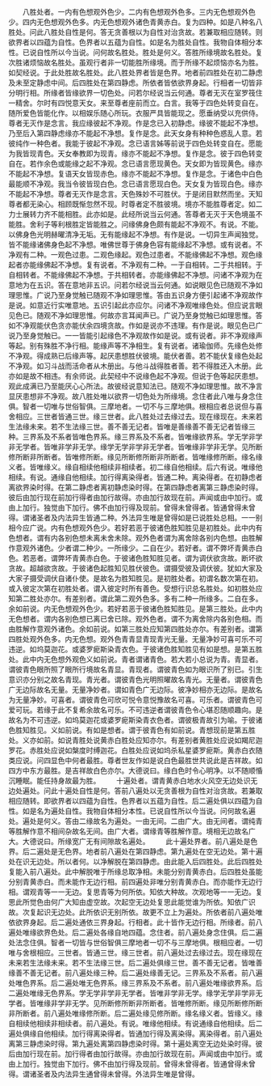 <!-- { "loadSidebar": true } -->
　　八胜处者。一内有色想观外色少。二内有色想观外色多。三内无色想观外色少。四内无色想观外色多。内无色想观外诸色青黄赤白。复为四种。如是八种名八胜处。问此八胜处自性是何。答无贪善根以为自性对治贪故。若兼取相应随转。则欲界者以四蕴为自性。色界者以五蕴为自性。如是名为胜处自性。我物自体相分本性。已说自性所以今当说。问何故名胜处。胜处是何义。答胜所缘境故名胜处。复次胜诸烦恼故名胜处。虽观行者非一切能胜所缘境。而于所缘不起烦恼亦名为胜。如契经说。于此处胜故名胜处。此八胜处界者皆是色界。地者前四胜处在初二静虑及未至定静虑中间。后四胜处在第四静虑。所依者皆依欲界身起。行相者一切皆非分明行相。所缘者皆缘欲界一切色处。问若尔经说当云何通。尊者无灭在室罗筏住一精舍。尔时有四悦意天女。来至尊者座前而立。白言。我等于四色处转变自在。随所爱色皆能化作。以相娱乐随心所玩。衣服严具皆能现之。愿垂纳受以充供侍。尊者无灭作是念言。我应缘彼起不净观。作是念已入初静虑。缘彼不能起不净想。乃至后入第四静虑缘亦不能起不净想。复作是念。此天女身有种种色惑乱人意。若彼纯作一种色者。我能于彼起不净观。念已语言姊等前说于四色处转变自在。愿能为我皆现青色。天女奉教即为现青。缘亦不能起不净想。复作是念。彼于四色转变自在。若作余色或能缘之起不净观。念已语言愿现黄色。天女即为皆现黄色。缘亦不能起不净想。复语天女皆现赤色。缘亦不能起不净想。复作是念。于诸色中白色最能顺不净观。我当令彼皆现白色。念已语言愿现白色。天女复为皆现白色。缘亦不能起不净想。尊者无灭作是念言。天色殊妙不可胜伏。于是闭目默然而坐。天知尊者都无染心。相顾既惭忽然不现。时尊者定不胜彼境。境亦不能胜尊者定。如二力士展转力齐不能相胜。此亦如是。此经所说当云何通。答尊者无灭于天色境虽不能胜。舍利子等利根胜定皆能胜之。问缘佛身色颇有能起不净观不。有说。不能。以佛身色光明赫曜清净无垢。无有能缘起不净想。有作是说。一切异生声闻独觉。皆不能缘诸佛身色起不净想。唯佛世尊于佛身色容有能缘起不净想。或有说者。不净观有二种。一观色过患。二观色缘起。观色过患者。不能缘佛起不净想。观色缘起者亦能缘佛起不净想。复有说者。不净观有二种。一于自相转。二于共相转。于自相转者。不能缘佛起不净想。于共相转者。亦能缘佛起不净想。问诸不净观为在意地为在五识。答在意地非五识。问若尔经说当云何通。如说眼见色已随观不净如理思惟。广说乃至身觉触已随观不净如理思惟。答由五识身方便引起诸不净观故作是说。如意近行实唯意地。五识引起此亦应尔。问诸不净观唯缘色处。但应说言眼见色已。随观不净如理思惟。何故亦言耳闻声已。广说乃至身觉触已如理思惟。答如不净观能伏色贪亦能伏余四境贪故。作如是说亦不违理。有作是说。眼见色已广说乃至身觉触已。一一皆能引起缘色不净观故作如是说。或有说者。非不净观缘声等起。别有殊胜不净行相。能缘声等不净相生。复有说者。诸瑜伽师。先缘色处修不净观。得成熟已后缘声等。起厌患想胜伏彼境。能伏者善。若不能伏复缘色处起不净观。如习斗战而活命者从木册出。与他斗战得胜者善。若不得胜还入木册。此亦如是故不相违。有余师说。此契经中不说缘色起不净观。但说于色等起厌患想。观此成满已乃至能厌心心所法。故彼经说意知法已。随观不净如理思惟。故不净言显厌患想非不净观。故八胜处唯以欲界一切色处为所缘境。念住者此八唯与身念住俱。智者一切唯与世俗智俱。三摩地者。一切不与三摩地俱。根相应者总说但与喜舍相应。三世者皆通三世。缘三世者。此八胜处过去缘过去。现在缘现在。未来若生法缘未来。若不生法缘三世。善不善无记者。皆唯是善缘善不善无记者皆缘三种。三界系及不系者皆唯色界系。缘三界系及不系者。皆唯缘欲界系。学无学非学非无学者。皆唯非学非无学。缘学无学非学非无学者。皆唯缘非学非无学。见所断修所断非所断者。皆唯修所断。缘见所断修所断非所断者。皆唯缘修所断。缘名缘义者。皆唯缘义。缘自相续他相续非相续者。初二缘自他相续。后六有说。唯缘他相续。有说。通缘自他相续。加行得离染得者。皆通二种。离染得者。在初静虑者离欲界染时得。在第二静虑者离初静虑染时得。在第四静虑者离第三静虑染时得。彼后由加行现在前加行得者由加行故得。亦由加行故现在前。声闻或由中加行。或由上加行。独觉由下加行。佛不由加行得及现前。曾得未曾得者。皆通曾得未曾得。谓诸圣者及内法异生皆通二种。外法异生唯是曾得如是已说胜处总相。一一别相今应广说。内有色想观外色少。若好若恶于彼诸色胜知胜见是初胜处。此中内有色想者。谓有内各别色想未离未舍未除。观外色者谓为离舍除各别内色想。由胜解作意观外诸色。少者谓二种少。一所缘少。二自在少。若好者。谓不弊坏青黄赤白色。若恶者。谓弊坏青黄赤白色。于彼诸色胜知胜见者。谓为调伏欲贪故。断坏欲贪故。超越欲贪故。于彼诸色起胜知见胜伏彼色。谓摄受彼及调伏彼。犹如大家及大家子摄受调伏自诸仆使。是故名为胜知胜见。是初胜处者。初谓名数次第在初。或入彼定次第在初胜处者。谓入彼定时所有善色。受想行识总名胜处。如初胜处应知第二胜处亦尔。有差别者。谓此第二观外色多。多有二种一所缘多。二自在多。余如前说。内无色想观外色少。若好若恶于彼诸色胜知胜见。是第三胜处。此中内无色想者。谓内各别色想已离已舍已除。观外色者。谓不为离舍除内各别色相。而由胜解作意观外诸色。余如前说。如第三胜处应知第四胜处亦尔。有差别者。谓第四胜处观外色多。内无色想。观外色青青显青现青光无量。无量净妙可喜可乐不可违逆。如坞莫迦花。或婆罗痆斯染青衣色。于彼诸色胜知胜见有如是想。是第五胜处。此中内无色想外观色义如前说。青者谓诸青色。若大若小总说为青。青显者。谓彼青色眼所照了眼所行境故名青显。青现者。谓彼青色如为眼识所了别已。引生意识亦分别之故名青现。青光者。谓彼青色光明照曜故名青光。无量者。谓彼青色广无边际故名无量。无量净妙者。谓如青色广无边际。彼净妙相亦无边际。是故名为无量净妙。可喜者。谓彼青色可欣可悦令意悦豫故名可喜。可乐者。谓彼青色可爱可玩。若缘于此不复希余故名可乐。不可违逆者谓彼青色令心堪忍随顺趣向。是故名为不可违逆。如坞莫迦花或婆罗痆斯染青衣色者。谓彼极青故引为喻。于彼诸色胜知胜见。义如前说。有如是想者。谓于彼青色有如前说。青想现前是第五胜处。义亦如前。如说青胜处说黄赤白胜处应知亦尔。有差别者黄胜处应说如羯尼迦罗花。赤胜处应说如槃度时缚迦花。白胜处应说如坞杀私星婆罗痆斯。黄赤白衣随类应说。问四显色中何者最胜。尊者世友作如是说白色最胜世共说此是吉祥故。如四方中东方最胜。是吉祥故白色亦尔。大德说曰。缘白色时令心明净。以不随顺惛沉睡眠。能任持身故最为胜。
　　十遍处者。谓青黄赤白地水火风空无边处识无边处遍处。问此十遍处自性是何。答前八遍处以无贪善根为自性对治贪故。若兼取相应随转。即欲界者以四蕴为自性。色界者以五蕴为自性。后二遍处俱以四蕴为自性。如是名为遍处自性。我物自体相分本性。已说自性所以今当说。问何故名遍处。遍处是何义。答由二缘故名为遍处。一由无间。二由广大。由无间者。谓纯青等胜解作意不相间杂故名无间。由广大者。谓缘青等胜解作意。境相无边故名广大。大德说曰。所缘宽广无有间隙故名遍处。
　　此十遍处界者。前八遍处是色界。后二遍处是无色界。地者前八遍处在第四静虑。第九遍处在空无边处。第十遍处在识无边处。所以者何。以净解脱在第四静虑。由此能入后四胜处。此后四胜处复能入前八遍处。此中解脱唯于所缘总取净相。未能分别青黄赤白。后四胜处虽能分别青黄赤白。而未能作无边行相。前四遍处非唯分别青黄赤白。而亦能作无边行相。谓观青等一一无边。复思青等为何所依。知依大种故。次观地等一一无边。复思此所觉色由何广大知由虚空故。次起空无边处复思此能觉谁为所依。知依广识故。次复起识无边处。此所依识无别所依。故更不立上为遍处。所依者前八遍处唯依欲界身起。后二遍处通依三界身起。行相者。此十皆作无边行相。所缘者。前八遍处唯缘欲界色处。后二遍处各缘自地四蕴。念住者。前八遍处身念住俱。后二遍处法念住俱。智者一切皆与世俗智俱三摩地者一切不与三摩地俱。根相应者。一切唯与舍根相应。三世者。皆通三世。缘三世者。前八遍处过去缘过去。现在缘现在未来若生法缘未来。若不生法缘三世。后二遍处俱缘三世。善不善无记者。皆唯善缘善不善无记者。前八遍处缘三种。后二遍处缘善无记。三界系及不系者。前八遍处唯色界系。后二遍处唯无色界系。缘三界系及不系者。前八遍处唯缘欲界系。后二遍处唯缘无色界系。学无学非学非无学者。皆唯非学非无学。缘学无学非学非无学者。皆唯缘非学非无学。见所断修所断非所断者。皆唯修所断。缘见所断修所断非所断者。前八遍处唯缘修所断。后二遍处缘见修所断。缘名缘义者。皆缘义。缘自相续他相续非相续者。前八遍处。有说。唯缘他相续。有说通缘自他相续。后二遍处俱缘自他相续。加行得离染得者。皆通加行得及离染得。离染得者。前八遍处离第三静虑染时得。第九遍处离第四静虑染时得。第十遍处离空无边处染时得。彼后由加行现在前。加行得者由加行故得。亦由加行故现在前。声闻或由中加行。或由上加行。独觉由下加行。佛不由加行得及现前。曾得未曾得者。皆通曾得未曾得。谓诸圣者及内法异生通曾得未曾得。外法异生唯是曾得。
